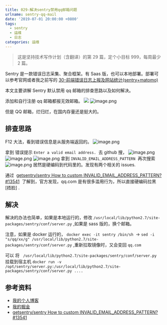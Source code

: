```yaml
---
title: 029-解决sentry禁用qq邮箱问题
urlname: sentry-qq-mail
date: '2019-07-01 20:00:00 +0800'
tags:
  - sentry
  - 运维
  - 日志
categories: 运维
---
```


> 这是坚持技术写作计划（含翻译）的第 29 篇，定个小目标 999，每周最少 2 篇。

Sentry 是一款错误日志采集、聚合框架。有 Saas 版，也可以本地部署。部署可以参考官网或者我之前写的 [30-前端错误日志上报及网站统计(sentry+matomo)](https://anjia0532.github.io/2019/07/07/sentry-and-matomo-install/)

本文主要讲解 Sentry 默认禁用 qq 邮箱的排查思路以及如何解决。

添加和自行注册 qq 邮箱都报无效邮箱。
![](https://cdn.nlark.com/yuque/0/2019/png/226273/1561966878110-16806fe5-58ff-4d1d-8287-933328fd8819.png#align=left&display=inline&height=240&originHeight=456&originWidth=1418&size=0&status=done&width=746)
![image.png](https://cdn.nlark.com/yuque/0/2019/png/226273/1561967139251-c939294d-9ed6-4301-8c4b-c51719989847.png#align=left&display=inline&height=382&name=image.png&originHeight=382&originWidth=633&size=27110&status=done&width=633)

但是 QQ 邮箱，烂归烂，在国内存量还是挺大的。

<!-- more -->

## 排查思路

F12 大法，看到错误信息是从服务端返回的。
![image.png](https://cdn.nlark.com/yuque/0/2019/png/226273/1561967659211-59f1fb29-96aa-4625-bead-5d07788aa142.png#align=left&display=inline&height=525&name=image.png&originHeight=525&originWidth=1144&size=76127&status=done&width=1144)

拿到 错误提示 `Enter a valid email address.`  去 github 搜，
![image.png](https://cdn.nlark.com/yuque/0/2019/png/226273/1561968321654-bdbf1381-1e9c-43aa-b7f8-0c612ce52933.png#align=left&display=inline&height=806&name=image.png&originHeight=806&originWidth=822&size=89255&status=done&width=822)
![image.png](https://cdn.nlark.com/yuque/0/2019/png/226273/1561968360680-7a687c4f-93d4-4ea6-97c9-ecad24a46ed8.png#align=left&display=inline&height=159&name=image.png&originHeight=159&originWidth=426&size=16407&status=done&width=426)
![image.png](https://cdn.nlark.com/yuque/0/2019/png/226273/1561968410999-fdcfeef4-7f04-461e-b3a6-a697a83ae7e2.png#align=left&display=inline&height=109&name=image.png&originHeight=109&originWidth=596&size=8716&status=done&width=596)
拿到 `INVALID_EMAIL_ADDRESS_PATTERN`  再次搜索
![image.png](https://cdn.nlark.com/yuque/0/2019/png/226273/1561968483952-2f2b929e-e20a-4cff-999c-8a8f877f1f5a.png#align=left&display=inline&height=514&name=image.png&originHeight=514&originWidth=1080&size=60182&status=done&width=1080)
居然是硬编码到代码里的。发现有两个相关的 issues.

通过  [getsentry/sentry How to custom INVALID_EMAIL_ADDRESS_PATTERN? #13541](https://github.com/getsentry/sentry/issues/13541)  了解到，官方发现，qq.com 是有很多滥用行为，所以直接硬编码拉黑 [捂脸] .

## 解决

解决的办法也简单，如果是本地运行的，修改 `/usr/local/lib/python2.7/site-packages/sentry/conf/server.py` ,如果是 sass 版的，换个邮箱。

注意，如果是 docker 运行的， `docker exec -it sentry /bin/sh`  -> `sed -i "s/qq/xx/g" /usr/local/lib/python2.7/site-packages/sentry/conf/server.py` ,重新拉取镜像时，又会变回 `qq.com`

可以 将   `/usr/local/lib/python2.7/site-packages/sentry/conf/server.py`  挂载到宿主机 `docker run -v /opt/sentry/server.py:/usr/local/lib/python2.7/site-packages/sentry/conf/server.py ....`

## 参考资料

- [我的个人博客](https://anjia0532.github.io/2019/07/07/sentry-and-matomo-install/)
- [我的掘金](https://juejin.im/post/5d22029b6fb9a07ecd3d7f25)
- [getsentry/sentry How to custom INVALID_EMAIL_ADDRESS_PATTERN? #13541](https://github.com/getsentry/sentry/issues/13541)
